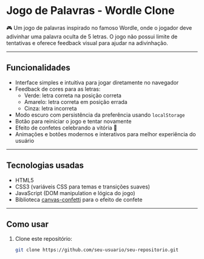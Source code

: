 # Jogo de Palavras - Wordle Clone

🎮 Um jogo de palavras inspirado no famoso Wordle, onde o jogador deve adivinhar uma palavra oculta de 5 letras. O jogo não possui limite de tentativas e oferece feedback visual para ajudar na adivinhação.

---

## Funcionalidades

- Interface simples e intuitiva para jogar diretamente no navegador  
- Feedback de cores para as letras:  
  - Verde: letra correta na posição correta  
  - Amarelo: letra correta em posição errada  
  - Cinza: letra incorreta  
- Modo escuro com persistência da preferência usando `localStorage`  
- Botão para reiniciar o jogo e tentar novamente  
- Efeito de confetes celebrando a vitória 🎉  
- Animações e botões modernos e interativos para melhor experiência do usuário  

---

## Tecnologias usadas

- HTML5  
- CSS3 (variáveis CSS para temas e transições suaves)  
- JavaScript (DOM manipulation e lógica do jogo)  
- Biblioteca [canvas-confetti](https://github.com/catdad/canvas-confetti) para o efeito de confete  

---

## Como usar

1. Clone este repositório:  
   ```bash
   git clone https://github.com/seu-usuario/seu-repositorio.git
